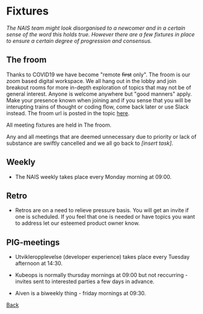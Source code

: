 # Fixtures

_The NAIS team might look disorganised to a newcomer and in a certain sense of the word this holds true. However there are a few fixtures in place to ensure a certain degree of progression and consensus._

## The froom

 Thanks to COVID19 we have become "remote ~~first~~ only".
 The froom is our zoom based digital workspace.
 We all hang out in the lobby and join breakout rooms for more in-depth exploration of topics that may not be of general interest.
 Anyone is welcome anywhere but "good manners" apply.
 Make your presence known when joining and if you sense that you will be interupting trains of thought or coding flow, come back later or use Slack instead.
 The froom url is posted in the topic [here](https://nav-it.slack.com/archives/G013UH65QQZ). 

All meeting fixtures are held in The froom. 

Any and all meetings that are deemed unnecessary due to priority or lack of substance are swiftly cancelled and we all go back to _[insert task]_.
	
## Weekly 

- The NAIS weekly takes place every Monday morning at 09:00. 

## Retro
 
- Retros are on a need to relieve pressure basis. You will get an invite if one is scheduled. If you feel that one is needed or have topics you want to address let our esteemed product owner know. 

## PIG-meetings 
 
- Utvikleropplevelse (developer experience) takes place every Tuesday afternoon at 14:30. 

- Kubeops is normally thursday mornings at 09:00 but not reccurring - invites sent to interested parties a few days in advance.

- Aiven is a biweekly thing - friday mornings at 09:30.

[Back](../README.md)

